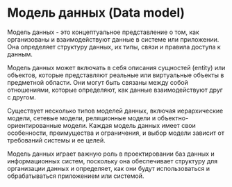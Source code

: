 # Модель данных (Data model)

Модель данных - это концептуальное представление о том, как организованы и взаимодействуют данные в системе или приложении. Она определяет структуру данных, их типы, связи и правила доступа к данным.

Модель данных может включать в себя описания сущностей (entity) или объектов, которые представляют реальные или виртуальные объекты в предметной области. Они могут быть связаны между собой отношениями, которые определяют, как данные взаимодействуют друг с другом.

Существует несколько типов моделей данных, включая иерархические модели, сетевые модели, реляционные модели и объектно-ориентированные модели. Каждая модель данных имеет свои особенности, преимущества и ограничения, и выбор модели зависит от требований системы и ее целей.

Модель данных играет важную роль в проектировании баз данных и информационных систем, поскольку она обеспечивает структуру для организации данных и определяет, как они будут использоваться и обрабатываться приложением или системой.

